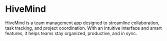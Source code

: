 # HiveMind
HiveMind is a team management app designed to streamline collaboration, task tracking, and project coordination. With an intuitive interface and smart features, it helps teams stay organized, productive, and in sync.
